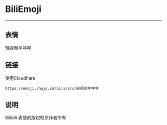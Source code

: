 # BiliEmoji
---
## 表情
轻视频羊咩咩
## 链接
使用Cloudflare
```
https://emoji.shojo.cn/bili/src/轻视频羊咩咩
```
## 说明
Bilibili 表情的版权归原作者所有
